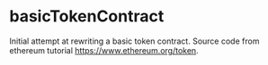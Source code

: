 # basicTokenContract
Initial attempt at rewriting a basic token contract. Source code from ethereum tutorial https://www.ethereum.org/token.
